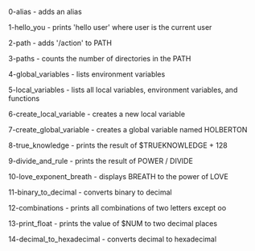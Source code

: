 <p>0-alias		     	- adds an alias</p>
<p>1-hello_you		     	- prints 'hello user' where user is the current user</p>
<p>2-path		     	- adds '/action' to PATH</p>
<p>3-paths		     	- counts the number of directories in the PATH</p>
<p>4-global_variables	     	- lists environment variables</p>
<p>5-local_variables	     	- lists all local variables, environment variables, and functions</p>
<p>6-create_local_variable     	- creates a new local variable</p>
<p>7-create_global_variable     - creates a global variable named HOLBERTON</p>
<p>8-true_knowledge     	- prints the result of $TRUEKNOWLEDGE + 128</p>
<p>9-divide_and_rule		- prints the result of POWER / DIVIDE</p>
<p>10-love_exponent_breath     	- displays BREATH  to the power of LOVE</p>
<p>11-binary_to_decimal 	- converts binary to decimal</p>
<p>12-combinations      	- prints all combinations of two letters except oo</p>
<p>13-print_float       	- prints the value of $NUM to two decimal places</p>
<p>14-decimal_to_hexadecimal    - converts decimal to hexadecimal</p>
